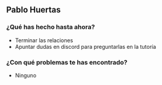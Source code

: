 ## Pablo Huertas
### ¿Qué has hecho hasta ahora?
- Terminar las relaciones
- Apuntar dudas en discord para preguntarlas en la tutoría
### ¿Con qué problemas te has encontrado?
- Ninguno
<br><br>


